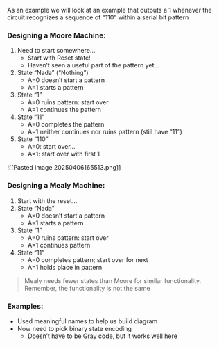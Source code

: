 As an example we will look at an example that outputs a 1 whenever the circuit recognizes a sequence of “110” within a serial bit pattern
### Designing a Moore Machine:
1. Need to start somewhere…
	- Start with Reset state!
	- Haven’t seen a useful part of the pattern yet…
2. State “Nada” (“Nothing”)
	- A=0 doesn’t start a pattern
	- A=1 starts a pattern
3. State “1”
	- A=0 ruins pattern: start over
	- A=1 continues the pattern
4. State “11”
	- A=0 completes the pattern
	- A=1 neither continues nor ruins pattern (still have “11”)
5. State “110”
	- A=0: start over…
	- A=1: start over with first 1

![[Pasted image 20250406165513.png]]

### Designing a Mealy Machine:
1. Start with the reset…
2. State “Nada”
	- A=0 doesn’t start a pattern
	- A=1 starts a pattern
3. State “1”
	- A=0 ruins pattern: start over
	- A=1 continues pattern
4. State “11”
	- A=0 completes pattern; start over for next
	- A=1 holds place in pattern

>Mealy needs fewer states than Moore for similar functionality.
>Remember, the functionality is not the same

### Examples:
- Used meaningful names to help us build diagram
- Now need to pick binary state encoding
	- Doesn’t have to be Gray code, but it works well here